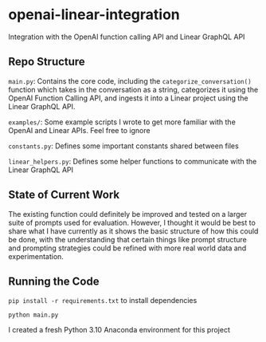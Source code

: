 # openai-linear-integration
Integration with the OpenAI function calling API and Linear GraphQL API

## Repo Structure

`main.py`: Contains the core code, including the `categorize_conversation()` function which takes in the conversation as a string, categorizes it using the OpenAI Function Calling API, and ingests it into a Linear project using the Linear GraphQL API. 

`examples/`: Some example scripts I wrote to get more familiar with the OpenAI and Linear APIs. Feel free to ignore

`constants.py`: Defines some important constants shared between files

`linear_helpers.py`: Defines some helper functions to communicate with the Linear GraphQL API 

## State of Current Work
The existing function could definitely be improved and tested on a larger suite of prompts used for evaluation. However, I thought it would be best to share what I have currently as it shows the basic structure of how this could be done, with the understanding that certain things like prompt structure and prompting strategies could be refined with more real world data and experimentation.

## Running the Code

`pip install -r requirements.txt` to install dependencies

`python main.py`

I created a fresh Python 3.10 Anaconda environment for this project